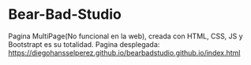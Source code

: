 # Bear-Bad-Studio
Pagina MultiPage(No funcional en la web), creada con HTML, CSS, JS y Bootstrapt es su totalidad.
Pagina desplegada: https://diegohansselperez.github.io/bearbadstudio.github.io/index.html



